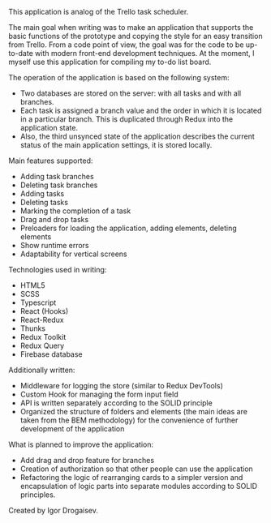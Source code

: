 This application is analog of the Trello task scheduler.

The main goal when writing was to make an application that supports the basic functions of the prototype and copying the style for an easy transition from Trello. From a code point of view, the goal was for the code to be up-to-date with modern front-end development techniques. At the moment, I myself use this application for compiling my to-do list board.

The operation of the application is based on the following system:
- Two databases are stored on the server: with all tasks and with all branches.
- Each task is assigned a branch value and the order in which it is located in a particular branch. This is duplicated through Redux into the application state.
- Also, the third unsynced state of the application describes the current status of the main application settings, it is stored locally.

Main features supported:
- Adding task branches
- Deleting task branches
- Adding tasks
- Deleting tasks
- Marking the completion of a task
- Drag and drop tasks
- Preloaders for loading the application, adding elements, deleting elements
- Show runtime errors
- Adaptability for vertical screens

Technologies used in writing:
- HTML5
- SCSS
- Typescript
- React (Hooks)
- React-Redux
- Thunks
- Redux Toolkit
- Redux Query
- Firebase database

Additionally written:
- Middleware for logging the store (similar to Redux DevTools)
- Custom Hook for managing the form input field
- API is written separately according to the SOLID principle
- Organized the structure of folders and elements (the main ideas are taken from the BEM methodology) for the convenience of further development of the application

What is planned to improve the application:
- Add drag and drop feature for branches
- Creation of authorization so that other people can use the application
- Refactoring the logic of rearranging cards to a simpler version and encapsulation of logic parts into separate modules according to SOLID principles.

Created by Igor Drogaisev.